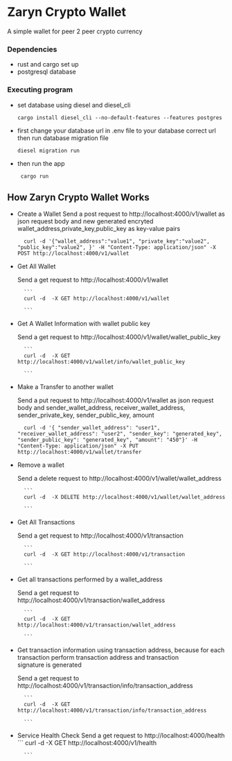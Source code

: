 # Zaryn  Crypto Wallet
A simple wallet for peer 2 peer crypto currency

### Dependencies

* rust and cargo set up
* postgresql database

### Executing program

* set database using diesel and diesel_cli

    ```
    cargo install diesel_cli --no-default-features --features postgres

    ```

* first change your database url in .env file to your database correct url then run database migration file
    ```
    diesel migration run

    ```
* then run the app

    ```
     cargo run

    ```

## How Zaryn Crypto Wallet Works

* Create a Wallet
    Send a post request to http://localhost:4000/v1/wallet as json request body and new generated encryted wallet_address,private_key,public_key as key-value pairs

    ```
      curl -d '{"wallet_address":"value1", "private_key":"value2", "public_key":"value2", }' -H "Content-Type: application/json" -X POST http://localhost:4000/v1/wallet
    
    ```
* Get All Wallet 
 
    Send a get request to http://localhost:4000/v1/wallet 

        ```
        curl -d  -X GET http://localhost:4000/v1/wallet

        ```
* Get A Wallet Information with wallet public key
 
    Send a get request to http://localhost:4000/v1/wallet/wallet_public_key 

        ```
        curl -d  -X GET http://localhost:4000/v1/wallet/info/wallet_public_key

        ```

* Make a Transfer to another wallet
    
    Send a put request to http://localhost:4000/v1/wallet as json request body and sender_wallet_address, receiver_wallet_address, sender_private_key, sender_public_key, amount  
    
    ```
      curl -d '{ "sender_wallet_address": "user1", "receiver_wallet_address": "user2", "sender_key": "generated_key", "sender_public_key": "generated_key", "amount": "450"}' -H "Content-Type: application/json" -X PUT http://localhost:4000/v1/wallet/transfer
    
    ```
* Remove a wallet
 
    Send a delete request to http://localhost:4000/v1/wallet/wallet_address 

        ```
        curl -d  -X DELETE http://localhost:4000/v1/wallet/wallet_address

        ```

* Get All Transactions
 
    Send a get request to http://localhost:4000/v1/transaction 

        ```
        curl -d  -X GET http://localhost:4000/v1/transaction

        ```
* Get all transactions performed by a wallet_address
 
    Send a get request to http://localhost:4000/v1/transaction/wallet_address 

        ```
        curl -d  -X GET http://localhost:4000/v1/transaction/wallet_address

        ```
* Get  transaction information using transaction address, because for each transaction perform transaction address and transaction  
    signature is generated

    Send a get request to http://localhost:4000/v1/transaction/info/transaction_address 

        ```
        curl -d  -X GET http://localhost:4000/v1/transaction/info/transaction_address

        ```

* Service Health Check
        Send a get request to http://localhost:4000/health
        ```
        curl -d  -X GET http://localhost:4000/v1/health

        ```